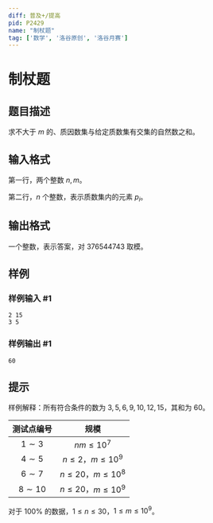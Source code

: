 ```yaml
---
diff: 普及+/提高
pid: P2429
name: "制杖题"
tag: ['数学', '洛谷原创', '洛谷月赛']
---
```

# 制杖题
## 题目描述

求不大于 $m$ 的、质因数集与给定质数集有交集的自然数之和。

## 输入格式

第一行，两个整数 $n, m$。

第二行，$n$ 个整数，表示质数集内的元素 $p_i$。

## 输出格式

一个整数，表示答案，对 $376544743$ 取模。

## 样例

### 样例输入 #1
```
2 15
3 5
```
### 样例输出 #1
```
60
```
## 提示

样例解释：所有符合条件的数为 $3,5,6,9,10,12,15$，其和为 $60$。

| 测试点编号 | 规模 |
|:-:|:-:|
| $1 \sim 3$ | $n m \le {10}^7$ |
| $4 \sim 5$ | $n \le 2$，$m \le {10}^9$ |
| $6 \sim 7$ | $n \le 20$，$m \le {10}^8$ |
| $8 \sim 10$ | $n \le 20$，$m \le {10}^9$ |

对于 $100 \%$ 的数据，$1 \le n \le 30$，$1 \le m \le {10}^9$。
